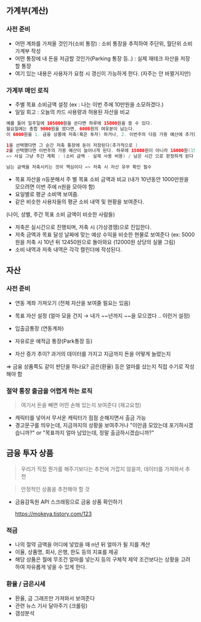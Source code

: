## 가계부(계산)

### 사전 준비

- 어떤 계좌를 가져올 것인가(소비 통장) : 소비 통장을 추적하여 주단위, 월단위 소비 가계부 작성
- 어떤 통장에 내 돈을 저금할 것인가(Parking 통장 등..) : 실제 재테크 자산을 저장할 통장
- 여기 있는 내용은 사용자가 요청 시 갱신이 가능하게 한다. (자주는 안 바뀔거지만)

### 가계부 메인 로직

- 주별 목표 소비금액 설정 (ex : 나는 이번 주에 10만원을 소모하겠다.)
- 일일 회고 : 오늘의 카드 사용량과 허용된 자산을 비교

```java
예를 들어 일주일에 105000원을 쓴다면 하루에 15000원을 쓸 수 있다.
월요일에는 총합 9000원을 썼다면, 6000원의 여유분이 남는다.
이 6000원을 1. 금융 상품에 저축(혹은 투자) 하거나, 2. 이번주의 다음 가용 예산에 추가할 수 있다.

1을 선택했다면 그 순간 저축 통장에 돈이 저장된다(추가적으로 )
2를 선택했다면 이번주의 가용 예산이 늘어나게 된다. 하루에 15000원이 아니라 16000원(15000 + 6000/6)을 사용할 수 있다. 
=> 사실 그냥 주간 계획 : (소비 금액 - 실제 사용 비용) / 남은 시간 으로 판정하게 된다

남는 금액을 저축시키는 것이 핵심이다 => 저축 시 자산 유무 확인 필수
```

- 목표 자산을 n등분해서 주 별 목표 소비 금액과 비교 (내가 10년동안 1000만원을 모으려면 이번 주에 n원을 모아야 함)
- 요일별로 평균 소비액 보여줌.
- 같은 비슷한 사용자들의 평균 소비 내역 및 현황을 보여준다.

(나이, 성별, 주간 목표 소비 금액이 비슷한 사람들)

- 저축은 실시간으로 진행되며, 저축 시 (가상경쟁)으로 진입한다.
- 저축 금액과 목표 달성 날짜에 맞는 예상 수익을 비슷한 현물로 보여준다 (ex: 5000원을 저축 시 10년 뒤 12450원으로 돌아와요 (12000원 상당의 실물 그림)
- 소비 내역과 저축 내역은 각각 캘린더에 작성된다.

## 자산

### 사전 준비

- 연동 계좌 가져오기 (전체 자산을 보여줄 필요는 있음)
- 목표 자산 설정 (얼마 모을 건지 → 내가 ~~년까지 ~~을 모으겠다 .. 이런거 설정)

- 입출금통장 (연동계좌)
- 자유로운 예적금 통장(Park통장 등)

- 자산 증가 추이? 과거의 데이터를 가지고 지금까지 돈을 어떻게 늘렸는지

⇒ 금융 상품쪽도 같이 판단을 하나요? 금은(환율) 등은 얼마를 샀는지 직접 수기로 작성해야 함

### 절약 통장 출금을 어렵게 하는 로직

> 여기서 돈을 빼면 어떤 손해 있는지 보여준다 (재고요청)
>
- 캐릭터를 넣어서 무서운 캐릭터가 점점 순해지면서 출금 가능
- 경고문구를 띄우는데, 지금까지의 상황을 보여주거나 "이만큼 모았는데 포기하시겠습니까?" or "목표까지 얼마 남았는데, 정말 출금하시겠습니까?"

## 금융 투자 상품

> 우리가 직접 뭔가를 해주기보다는 추천에 가깝지 않을까, 데이터를 가져와서 추천
>

> 안정적인 상품을 추천해야 할 것
>
- 금융감독원 API 스크래핑으로 금융 상품 확인하기

  https://mokeya.tistory.com/123


### 적금

- 나의 절약 금액을 어디에 넣었을 때 n년 뒤 얼마가 될 지를 계산
- 이율, 상품명, 회사, 은행, 한도 등의 지표를 제공
- 해당 상품은 월에 무조건 얼마를 넣는지 등의 구체적 제약 조건보다는 상황을 고려하여 자유롭게 넣을 수 있게 한다.

### 환율 / 금은시세

- 환율, 금 그래프만 가져와서 보여준다
- 관련 뉴스 기사 달아주기 (크롤링)
- 갬성분석